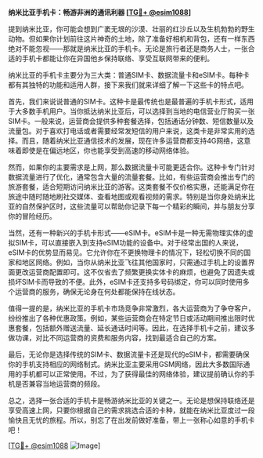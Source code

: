 **纳米比亚手机卡：畅游非洲的通讯利器 [[TG💪+ @esim1088](https://t.me/s/esim1088)]**

提到纳米比亚，你可能会想到广袤无垠的沙漠、壮丽的红沙丘以及生机勃勃的野生动物。但如果你计划前往这片神奇的土地，除了准备好相机和背包，还有一样东西绝对不能忽视——那就是纳米比亚的手机卡。无论是旅行者还是商务人士，一张合适的手机卡都能让你在异国他乡保持联络、享受互联网带来的便利。

纳米比亚的手机卡主要分为三大类：普通SIM卡、数据流量卡和eSIM卡。每种卡都有其独特的功能和适用人群，接下来我们就来详细了解一下这些卡的特点吧。

首先，我们来说说普通的SIM卡。这种卡是最传统也是最普遍的手机卡形式，适用于大多数手机用户。当你抵达纳米比亚后，可以选择到当地的电信营业厅购买一张SIM卡。一般来说，运营商会提供多种套餐选择，包括通话分钟数、短信数量以及流量包。对于喜欢打电话或者需要经常发短信的用户来说，这类卡是非常实用的选择。而且，随着纳米比亚通信技术的发展，现在许多运营商都支持4G网络，这意味着即使是在偏远地区，你也能享受到高速的移动网络体验。

然而，如果你的主要需求是上网，那么数据流量卡可能更适合你。这种卡专门针对数据流量进行了优化，通常包含大量的流量套餐。比如，有些运营商会推出专门的旅游套餐，适合短期访问纳米比亚的游客。这类套餐不仅价格实惠，还能满足你在旅途中随时随地刷社交媒体、查看地图或观看视频的需求。特别是当你身处纳米比亚的自然保护区时，这些流量可以帮助你记录下每一个精彩的瞬间，并与朋友分享你的冒险经历。

当然，还有一种新兴的手机卡形式——eSIM卡。eSIM卡是一种无需物理实体的虚拟SIM卡，可以直接嵌入到支持eSIM功能的设备中。对于经常出国的人来说，eSIM卡的优势显而易见。它允许你在不更换物理卡的情况下，轻松切换不同的国家和地区网络。例如，当你从纳米比亚飞往其他国家时，只需通过手机上的设置界面更改运营商配置即可。这不仅省去了频繁更换实体卡的麻烦，也避免了因遗失或损坏SIM卡而导致的不便。此外，eSIM卡还支持多号码绑定，你可以同时使用多个运营商的服务，确保无论身在何处都能保持在线状态。

值得一提的是，纳米比亚的手机卡市场竞争非常激烈，各大运营商为了争夺客户，纷纷推出了各种优惠政策。例如，某些运营商会在特定节日或活动期间推出限时优惠套餐，包括额外赠送流量、延长通话时间等。因此，在选择手机卡之前，建议多做功课，对比不同运营商的资费和服务内容，找到最适合自己的方案。

最后，无论你是选择传统的SIM卡、数据流量卡还是现代的eSIM卡，都需要确保你的手机支持相应的网络制式。纳米比亚主要采用GSM网络，因此大多数国际通用的手机都可以正常使用。不过，为了获得最佳的网络体验，建议提前确认你的手机是否兼容当地运营商的频段。

总之，选择一张合适的手机卡是畅游纳米比亚的关键之一。无论是想保持联络还是享受高速上网，只要你根据自己的需求挑选合适的卡种，就能在纳米比亚度过一段愉快且无忧的旅程。所以，别忘了在出发前做好准备，带上一张称心如意的手机卡吧！

[[TG💪+ @esim1088](https://t.me/s/esim1088) ![Image](https://i.postimg.cc/4NQfJmqS/Snipaste-2025-05-13-00-14-12.png)]